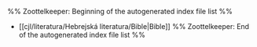 %% Zoottelkeeper: Beginning of the autogenerated index file list  %%
-  [[cjl/literatura/Hebrejská literatura/Bible|Bible]]
%% Zoottelkeeper: End of the autogenerated index file list  %%
